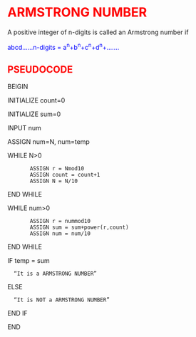 # <span style="color:red">**ARMSTRONG NUMBER**</span>
A positive integer of n-digits is called an Armstrong number if 

 <span style="color:blue">abcd……n-digits = a<sup>n</sup>+b<sup>n</sup>+c<sup>n</sup>+d<sup>n</sup>+…….
## <span style="color:red">**PSEUDOCODE**</span>
BEIGIN

INITIALIZE count=0

INITIALIZE sum=0

INPUT num

ASSIGN num=N, num=temp

WHILE N>0

           ASSIGN r = Nmod10       
           ASSIGN count = count+1
           ASSIGN N = N/10
END WHILE

WHILE num>0

           ASSIGN r = nummod10   
           ASSIGN sum = sum+power(r,count)
           ASSIGN num = num/10
END WHILE

IF temp = sum

      “It is a ARMSTRONG NUMBER”
ELSE

      “It is NOT a ARMSTRONG NUMBER”
END IF

END

